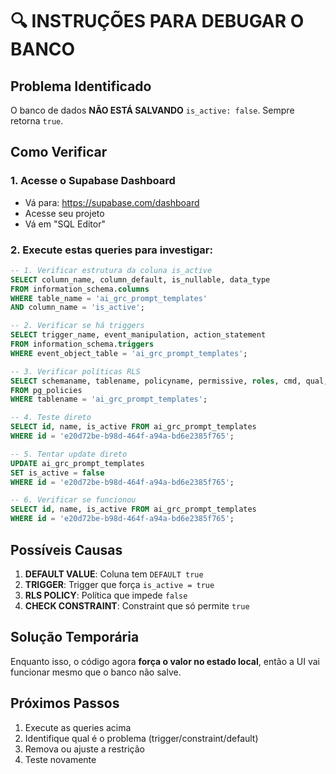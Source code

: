 # 🔍 INSTRUÇÕES PARA DEBUGAR O BANCO

## Problema Identificado
O banco de dados **NÃO ESTÁ SALVANDO** `is_active: false`. Sempre retorna `true`.

## Como Verificar

### 1. Acesse o Supabase Dashboard
- Vá para: https://supabase.com/dashboard
- Acesse seu projeto
- Vá em "SQL Editor"

### 2. Execute estas queries para investigar:

```sql
-- 1. Verificar estrutura da coluna is_active
SELECT column_name, column_default, is_nullable, data_type 
FROM information_schema.columns 
WHERE table_name = 'ai_grc_prompt_templates' 
AND column_name = 'is_active';

-- 2. Verificar se há triggers
SELECT trigger_name, event_manipulation, action_statement 
FROM information_schema.triggers 
WHERE event_object_table = 'ai_grc_prompt_templates';

-- 3. Verificar políticas RLS
SELECT schemaname, tablename, policyname, permissive, roles, cmd, qual, with_check
FROM pg_policies 
WHERE tablename = 'ai_grc_prompt_templates';

-- 4. Teste direto
SELECT id, name, is_active FROM ai_grc_prompt_templates 
WHERE id = 'e20d72be-b98d-464f-a94a-bd6e2385f765';

-- 5. Tentar update direto
UPDATE ai_grc_prompt_templates 
SET is_active = false 
WHERE id = 'e20d72be-b98d-464f-a94a-bd6e2385f765';

-- 6. Verificar se funcionou
SELECT id, name, is_active FROM ai_grc_prompt_templates 
WHERE id = 'e20d72be-b98d-464f-a94a-bd6e2385f765';
```

## Possíveis Causas

1. **DEFAULT VALUE**: Coluna tem `DEFAULT true`
2. **TRIGGER**: Trigger que força `is_active = true` 
3. **RLS POLICY**: Política que impede `false`
4. **CHECK CONSTRAINT**: Constraint que só permite `true`

## Solução Temporária

Enquanto isso, o código agora **força o valor no estado local**, então a UI vai funcionar mesmo que o banco não salve.

## Próximos Passos

1. Execute as queries acima
2. Identifique qual é o problema (trigger/constraint/default)
3. Remova ou ajuste a restrição
4. Teste novamente